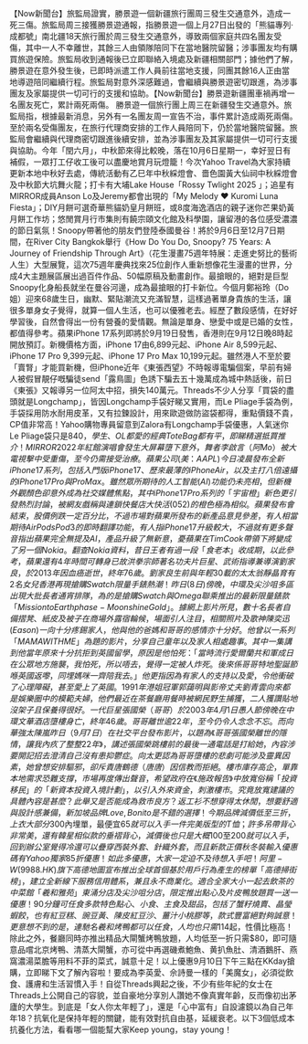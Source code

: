 【Now新聞台】旅監局證實，勝景遊一個新疆旅行團周三發生交通意外，造成一死三傷。旅監局周三接獲勝景遊通報，指勝景遊一個上月27日出發的「熊貓專列·成都號」南北疆18天旅行團於周三發生交通意外，導致兩個家庭共四名團友受傷，其中一人不幸離世，其餘三人由領隊陪同下在當地醫院留醫；涉事團友均有購買旅遊保險。旅監局收到通報後已立即聯絡入境處及新疆相關部門；據他們了解，勝景遊在意外發生後，已即時派遣工作人員前往當地支援，同團其餘16人正由當地導遊陪同繼續行程。旅監局對意外深感難過，會繼續與勝景遊密切跟進，為涉事團友及家屬提供一切可行的支援和協助。【Now新聞台】勝景遊新疆團車禍再增一名團友死亡，累計兩死兩傷。 勝景遊一個旅行團上周三在新疆發生交通意外。旅監局指，根據最新消息，另外有一名團友周一宣告不治，事件累計造成兩死兩傷。至於兩名受傷團友，在旅行代理商安排的工作人員陪同下，仍於當地醫院留醫。旅監局會繼續與代理商密切跟進後續安排，並為涉事團友及其家屬提供一切可行支援與協助。今年「閏六月」，中秋節來得比較晚，落在10月6日星期一，幸好翌日有補假，一眾打工仔收工後可以盡慶地賞月玩燈籠！今次Yahoo Travel為大家持續更新本地中秋好去處，傳統活動有乙巳年中秋綵燈會、嗇色園黃大仙祠中秋綵燈會及中秋節大坑舞火龍；打卡有大埔Lake House「Rossy Twlight 2025 」；追星有MIRROR成員Anson Lo及Jeremy都會出現的「My Melody ❤ Kuromi Luna Fiesta」；DIY月餅可選奇華熊貓奶皇月餅班，或8度海逸酒店的親子迷你芒果奶黃月餅工作坊；悠閒賞月行市集則有饒宗頤文化館及科學園，讓留港的各位感受濃濃的節日氣氛！Snoopy帶著他的朋友們登陸泰國曼谷！將於9月6日至12月7日期間，在River City Bangkok舉行《How Do You Do, Snoopy? 75 Years: A Journey of Friendship Through Art》（花生漫畫75週年特展：走進史努比的藝術人生）大型展覽，這次75週年慶典找來25位創作人重新想像花生漫畫的世界，分成4大主題展區展出過百件作品、50幅原稿及動畫創作。最搶眼的，絕對是巨型Snoopy化身船長就坐在曼谷河邊，成為最搶眼的打卡新位。今個月鄭裕玲（Do姐）迎來68歲生日，幽默、緊貼潮流又充滿智慧，這樣過著單身貴族的生活，讓很多單身女子覺得，就算一個人生活，也可以優雅老去。經歷了數段感情，在好好學習後，自然會得出一份有營養的愛情觀。無論是單身、戀愛中或是已婚的女性，都值得參考。蘋果iPhone 17系列即將於9月19日發售，香港則在9月12日晚8時起開放預訂。新機價格方面，iPhone 17由6,899元起、iPhone Air 8,599元起、iPhone 17 Pro 9,399元起、iPhone 17 Pro Max 10,199元起。雖然港人不至於要「賣腎」才能買新機，但iPhone近年《東張西望》不時報導電騙個案，早前有婦人被假冒靚仔嘅騙徒send「露鳥圖」色誘下騙去五十幾萬成為城中熱話後，前日《東張》又報導另一位阿太中招，損失140萬元。Threads不少人分享「買袋的盡頭就是Longchamp」，皆因Longchamp手袋好睇又實用，而Le Pliage手袋為例，手袋採用防水耐用皮革，又有拉鍊設計，用來歐遊做防盜袋都得，重點價錢不貴，CP值非常高！Yahoo購物專員留意到Zalora有Longchamp手袋優惠，人氣迷你Le Pliage袋只是$840，學生、OL都愛的經典Tote Bag都有平，即睇精選抵買推介！MIRROR 2022年紅館演唱會發生大屏幕墮下意外，舞者李啟言（阿Mo）被大電視擊中受重傷，至今仍需接受治療。蘋果公司(美：AAPL)今日凌晨發布全新iPhone 17系列，包括入門版iPhone 17、歷來最薄的iPhone Air，以及主打八倍遠攝的iPhone 17 Pro與Pro Max。雖然眾所期待的人工智能(AI)功能仍未亮相，但新機外觀顏色卻意外成為社交媒體焦點，其中iPhone 17 Pro系列的「宇宙橙」新色更引發熱烈討論，被網友戲稱與連鎖快餐店大快活(052)的橙色極為相似。蘋果發布會結束，股價例跌一定百分比，不過市場對蘋果所發布的新產品意見參差，有人相當期待 AirPods Pod 3的即時翻譯功能，有人指iPhone 17升級較大，不過就有更多聲音指出蘋果完全無提及AI，產品升級了無新意，憂蘋果在Tim Cook帶領下將變成了另一個Nokia。翻查Nokia資料，昔日王者有過一段「食老本」收成期，以此參考，蘋果還有4年時間可轉身已故洪拳宗師著名功夫片巨星、武術指導兼導演劉家良，於2013年因血癌逝世，終年76歲。劉家良生前與年輕30載的太太翁靜晶育有2名女兒香港再現搶購Swatch限量手錶熱潮！昨日(8日)傍晚，中環及尖沙咀多區出現大批長者通宵排隊，為的是搶購Swatch與Omega聯乘推出的最新限量錶款「Mission to Earthphase - Moonshine Gold」。據網上影片所見，數十名長者自備摺凳、紙皮及被子在商場外露宿輪候，場面引人注目，相關照片及歌神陳奕迅 (Eason) 一向十分疼錫家人，他與他的爸媽和哥哥的感情亦十分好。他曾以一系列「MAMA WITH ME」為題的影片，分享自己童年以及家人相處趣事。其中一集講到他當年原來十分抗拒到英國留學，原因是他怕死：「當時流行愛爾蘭共和軍成日在公眾地方施襲，我怕死，所以唔去，覺得一定被人炸死。後來係哥哥特地聖誕節喺英國返嚟，同埋媽咪一齊陪我去。」他更指因為有家人的支持以及愛，令他衝破了心理障礙，甚至愛上了英國。1991年港姐冠軍郭藹明與影帝丈夫劉青雲向來都是娛樂圈中的模範夫婦，他們最近在茶餐廳用餐時被網民野生捕獲，二人獲讚貼地沒架子且保養得很好。一代巨星張國榮（哥哥）於2003年4月1日愚人節傍晚在中環文華酒店墮樓身亡，終年46歲。哥哥離世逾22年，至今仍令人念念不忘。而向華強太陳嵐昨日（9月7日）在社交平台發布影片，以題為《哥哥張國榮離世的隱情，讓我內疚了整整22年》，講述張國榮跳樓前的最後一通電話是打給她，內容涉要開記招去澄清自己沒有患抑鬱症。向太更認為哥哥墮樓的悲劇可能涉及靈異因素，她曾想安排驅邪，卻斥責唐鶴德（唐唐）因信教而拒絕。樓市庫存高企，單靠本地需求恐難支撐，市場再度傳出聲音，希望政府在《施政報告》中放寬俗稱「投資移民」的「新資本投資入境計劃」，以引入外來資金，刺激樓市。究竟放寬建議的具體內容是甚麼？此舉又是否能成為救市良方？返工衫不想穿得太休閒，想要舒適與設計感兼備，新加坡品牌Love, Bonito是不錯的選擇！今期品牌減價低至三折，上衣大部分$300內埋單，最便宜$65就可以入手一件完美版型的T恤；許多吊帶背心非常美，還有韓星相似款的垂褶背心，減價後也只是大概$100至$200就可以入手，回到辦公室覺得冷還可以疊穿西裝外套、針織外套，而且新款正價秋冬裝輸入優惠碼有Yahoo獨家85折優惠！如此多優惠，大家一定迫不及待想入手吧！阿里-W(9988.HK)旗下高德地圖宣布推出全球首個基於用戶行為產生的榜單「高德掃街榜」，建立全新線下服務信用體系，兼且永不商業化。適合全家大小一起去飲茶的中菜館「羲和雅苑」東涌分店及尖沙咀分店，限定推出點心及片皮鴨放題買一送一優惠！90分鐘可任食多款特色點心、小食、主食及甜品，包括了蟹籽燒賣、晶瑩蝦餃，也有紅豆糕、豌豆黃、陳皮紅豆沙、薑汁小桃膠等，款式豐富絕對夠誠意！更意想不到的是，連馳名羲和烤鴨都可以任食，人均也只需$114起，性價比極高！除此之外，餐廳同時亦推出精品大閘蟹烤鴨放題，人均低至一折只需$80，即可隨意品嚐北京烤鴨、清蒸大閘蟹，亦可從中再選磯煮鮑魚、黄扒魚肚、清酒鵝肝、燕窩濃湯菜膽等用料不菲的菜式，誠意十足！以上優惠9月10日下午三點在KKday搶購，立即睇下文了解內容啦！要成為李英愛、佘詩曼一樣的「美魔女」，必須從飲食、護膚和生活習慣入手！自從Threads興起之後，不少有些年紀的女士在Threads上公開自己的容貌，並自豪地分享別人讚她不像真實年齡，反而像初出茅廬的大學生。到底是「女人你太年輕了」，還是「心中富有」自設濾鏡以為自己年年18？抗氧化是保持年輕的關鍵，能有效對抗自由基，延緩衰老。以下3個低成本抗養化方法，看看哪一個能幫大家Keep young，stay young！